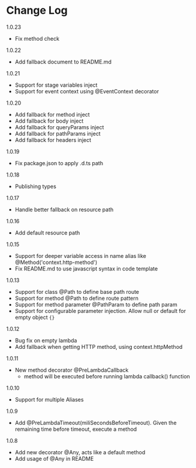 # Change Log

1.0.23
* Fix method check

1.0.22
* Add fallback document to README.md

1.0.21
* Support for stage variables inject
* Support for event context using @EventContext decorator

1.0.20
* Add fallback for method inject
* Add fallback for body inject
* Add fallback for queryParams inject
* Add fallback for pathParams inject
* Add fallback for headers inject

1.0.19
* Fix package.json to apply .d.ts path

1.0.18
* Publishing types

1.0.17
* Handle better fallback on resource path

1.0.16
* Add default resource path

1.0.15
* Support for deeper variable access in name alias like @Method('context.http-method')
* Fix README.md to use javascript syntax in code template

1.0.13
* Support for class @Path to define base path route
* Support for method @Path to define route pattern 
* Support for method parameter @PathParam to define path param
* Support for configurable parameter injection.  Allow null or default for empty object `{}`

1.0.12
* Bug fix on empty lambda
* Add fallback when getting HTTP method, using context.httpMethod

1.0.11
* New method decorator @PreLambdaCallback
    - method will be executed before running lambda callback() function

1.0.10
* Support for multiple Aliases

1.0.9
* Add @PreLambdaTimeout(miliSecondsBeforeTimeout). Given the remaining time before timeout, execute a method

1.0.8
* Add new decorator @Any, acts like a default method
* Add usage of @Any in README

